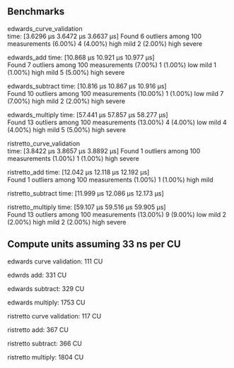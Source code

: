 ## Benchmarks

edwards_curve_validation                                                                             
                        time:   [3.6296 µs 3.6472 µs 3.6637 µs]
Found 6 outliers among 100 measurements (6.00%)
  4 (4.00%) high mild
  2 (2.00%) high severe

edwards_add             time:   [10.868 µs 10.921 µs 10.977 µs]                         
Found 7 outliers among 100 measurements (7.00%)
  1 (1.00%) low mild
  1 (1.00%) high mild
  5 (5.00%) high severe

edwards_subtract        time:   [10.816 µs 10.867 µs 10.916 µs]                              
Found 10 outliers among 100 measurements (10.00%)
  1 (1.00%) low mild
  7 (7.00%) high mild
  2 (2.00%) high severe

edwards_multiply        time:   [57.441 µs 57.857 µs 58.277 µs]                             
Found 13 outliers among 100 measurements (13.00%)
  4 (4.00%) low mild
  4 (4.00%) high mild
  5 (5.00%) high severe

ristretto_curve_validation                                                                             
                        time:   [3.8422 µs 3.8657 µs 3.8892 µs]
Found 1 outliers among 100 measurements (1.00%)
  1 (1.00%) high severe

ristretto_add           time:   [12.042 µs 12.118 µs 12.192 µs]                           
Found 1 outliers among 100 measurements (1.00%)
  1 (1.00%) high mild

ristretto_subtract      time:   [11.999 µs 12.086 µs 12.173 µs]                                

ristretto_multiply      time:   [59.107 µs 59.516 µs 59.905 µs]                               
Found 13 outliers among 100 measurements (13.00%)
  9 (9.00%) low mild
  2 (2.00%) high mild
  2 (2.00%) high severe

## Compute units assuming 33 ns per CU

edwards curve validation: 111 CU

edwrds add: 331 CU

edwards subtract: 329 CU

edwards multiply: 1753 CU

ristretto curve validation: 117 CU

ristretto add: 367 CU

ristretto subtract: 366 CU

ristretto multiply: 1804 CU
